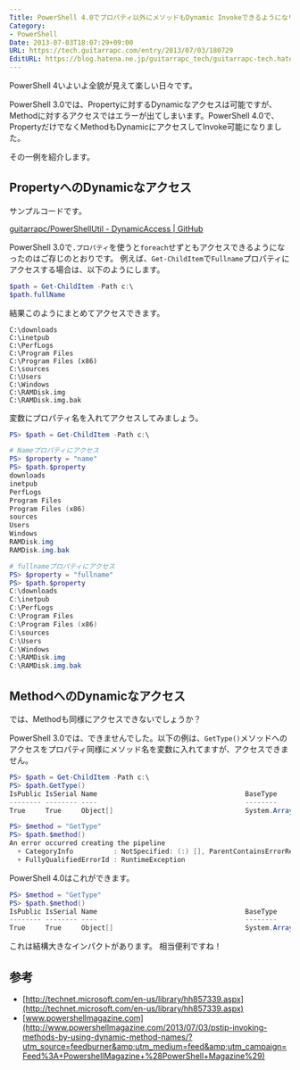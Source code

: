 ```yaml
---
Title: PowerShell 4.0でプロパティ以外にメソッドもDynamic Invokeできるようになりました
Category:
- PowerShell
Date: 2013-07-03T18:07:29+09:00
URL: https://tech.guitarrapc.com/entry/2013/07/03/180729
EditURL: https://blog.hatena.ne.jp/guitarrapc_tech/guitarrapc-tech.hatenablog.com/atom/entry/6802418398340941232
---
```



PowerShell 4いよいよ全貌が見えて楽しい日々です。

PowerShell 3.0では、Propertyに対するDynamicなアクセスは可能ですが、Methodに対するアクセスではエラーが出てしまいます。PowerShell 4.0で、PropertyだけでなくMethodもDynamicにアクセスしてInvoke可能になりました。

その一例を紹介します。

## PropertyへのDynamicなアクセス

サンプルコードです。


[guitarrapc/PowerShellUtil - DynamicAccess | GitHub](https://github.com/guitarrapc/PowerShellUtil/tree/master/DynamicAccess)


PowerShell 3.0で`.プロパティ`を使うと`foreach`せずともアクセスできるようになったのはご存じのとおりです。
例えば、`Get-ChildItem`で`Fullname`プロパティにアクセスする場合は、以下のようにします。

```ps1
$path = Get-ChildItem -Path c:\
$path.fullName
```

結果このようにまとめてアクセスできます。

```
C:\downloads
C:\inetpub
C:\PerfLogs
C:\Program Files
C:\Program Files (x86)
C:\sources
C:\Users
C:\Windows
C:\RAMDisk.img
C:\RAMDisk.img.bak
```

変数にプロパティ名を入れてアクセスしてみましょう。

```ps1
PS> $path = Get-ChildItem -Path c:\

# Nameプロパティにアクセス
PS> $property = "name"
PS> $path.$property
downloads
inetpub
PerfLogs
Program Files
Program Files (x86)
sources
Users
Windows
RAMDisk.img
RAMDisk.img.bak

# fullnameプロパティにアクセス
PS> $property = "fullname"
PS> $path.$property
C:\downloads
C:\inetpub
C:\PerfLogs
C:\Program Files
C:\Program Files (x86)
C:\sources
C:\Users
C:\Windows
C:\RAMDisk.img
C:\RAMDisk.img.bak
```

## MethodへのDynamicなアクセス

では、Methodも同様にアクセスできないでしょうか？

PowerShell 3.0では、できませんでした。以下の例は、`GetType()`メソッドへのアクセスをプロパティ同様にメソッド名を変数に入れてますが、アクセスできません。

```ps1
PS> $path = Get-ChildItem -Path c:\
PS> $path.GetType()
IsPublic IsSerial Name                                     BaseType
-------- -------- ----                                     --------
True     True     Object[]                                 System.Array

PS> $method = "GetType"
PS> $path.$method()
An error occurred creating the pipeline
  + CategoryInfo          : NotSpecified: (:) [], ParentContainsErrorRecordException
  + FullyQualifiedErrorId : RuntimeException
```

PowerShell 4.0はこれができます。

```ps1
PS> $method = "GetType"
PS> $path.$method()
IsPublic IsSerial Name                                     BaseType
-------- -------- ----                                     --------
True     True     Object[]                                 System.Array
```

これは結構大きなインパクトがあります。
相当便利ですね！

## 参考

* [http://technet.microsoft.com/en-us/library/hh857339.aspx](http://technet.microsoft.com/en-us/library/hh857339.aspx)
* [www.powershellmagazine.com](http://www.powershellmagazine.com/2013/07/03/pstip-invoking-methods-by-using-dynamic-method-names/?utm_source=feedburner&amp;utm_medium=feed&amp;utm_campaign=Feed%3A+PowershellMagazine+%28PowerShell+Magazine%29)
